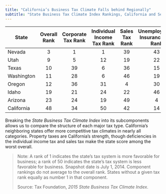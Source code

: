 ```yaml
---
title: "California’s Business Tax Climate Falls behind Regionally"
subtitle: "State Business Tax Climate Index Rankings, California and Select States in the Region (2015)"
---
```

| State | Overall Rank | Corporate Tax Rank | Individual Income Tax Rank | Sales Tax Rank | Unemployment Insurance Tax Rank | Property Tax Rank |
| --- | :---: | :---: | :---: | :---: | :---: | :---: |
| Nevada | 3 | 1 | 1 | 39 | 43 | 9 |
| Utah | 9 | 5 | 12 | 19 | 22 | 4 |
| Texas | 10 | 39 | 6 | 36 | 15 | 36 |
| Washington | 11 | 28 | 6 | 46 | 19 | 23 |
| Oregon | 12 | 36 | 31 | 4 | 30 | 15 |
| Idaho | 19 | 21 | 24 | 22 | 46 | 3 |
| Arizona | 23 | 24 | 19 | 49 | 4 | 6 |
| California | 48 | 34 | 50 | 42 | 14 | 14 |

Breaking the *State Business Tax Climate Index* into its subcomponents allows us to compare the structure of each major tax type. California’s neighboring states offer more competitive tax climates in nearly all categories. Property taxes are California’s strength, though deficiencies in the individual income tax and sales tax make the state score among the worst overall.

> Note: A rank of 1 indicates the state’s tax system is more favorable for business; a rank of 50 indicates
the state’s tax system is less favorable for business. Snapshot date is July 1, 2014. Component rankings do not average to the overall rank. States without a given tax rank equally as number 1 in that component.
>
> Source: Tax Foundation, *2015 State Business Tax Climate Index*.
